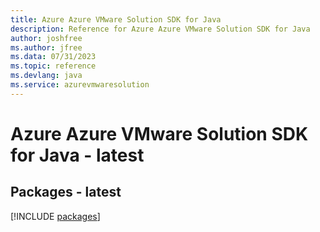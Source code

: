 ```yaml
---
title: Azure Azure VMware Solution SDK for Java
description: Reference for Azure Azure VMware Solution SDK for Java
author: joshfree
ms.author: jfree
ms.data: 07/31/2023
ms.topic: reference
ms.devlang: java
ms.service: azurevmwaresolution
---
```

# Azure Azure VMware Solution SDK for Java - latest
## Packages - latest
[!INCLUDE [packages](azure-vmware-solution-index.md)]